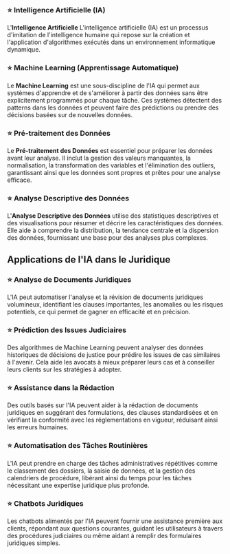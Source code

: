 ### :star: Intelligence Artificielle (IA)
L'**Intelligence Artificielle** L'intelligence artificielle (IA) est un processus d'imitation de l'intelligence humaine qui repose sur la création et l'application d'algorithmes exécutés dans un environnement informatique dynamique.

### :star: Machine Learning (Apprentissage Automatique)
Le **Machine Learning** est une sous-discipline de l'IA qui permet aux systèmes d'apprendre et de s'améliorer à partir des données sans être explicitement programmés pour chaque tâche. Ces systèmes détectent des patterns dans les données et peuvent faire des prédictions ou prendre des décisions basées sur de nouvelles données.

### :star: Pré-traitement des Données
Le **Pré-traitement des Données** est essentiel pour préparer les données avant leur analyse. Il inclut la gestion des valeurs manquantes, la normalisation, la transformation des variables et l'élimination des outliers, garantissant ainsi que les données sont propres et prêtes pour une analyse efficace.

### :star: Analyse Descriptive des Données
L'**Analyse Descriptive des Données** utilise des statistiques descriptives et des visualisations pour résumer et décrire les caractéristiques des données. Elle aide à comprendre la distribution, la tendance centrale et la dispersion des données, fournissant une base pour des analyses plus complexes.

## Applications de l'IA dans le Juridique

### :star: Analyse de Documents Juridiques
L'IA peut automatiser l'analyse et la révision de documents juridiques volumineux, identifiant les clauses importantes, les anomalies ou les risques potentiels, ce qui permet de gagner en efficacité et en précision.

### :star: Prédiction des Issues Judiciaires
Des algorithmes de Machine Learning peuvent analyser des données historiques de décisions de justice pour prédire les issues de cas similaires à l'avenir. Cela aide les avocats à mieux préparer leurs cas et à conseiller leurs clients sur les stratégies à adopter.

### :star: Assistance dans la Rédaction
Des outils basés sur l'IA peuvent aider à la rédaction de documents juridiques en suggérant des formulations, des clauses standardisées et en vérifiant la conformité avec les réglementations en vigueur, réduisant ainsi les erreurs humaines.

### :star: Automatisation des Tâches Routinières
L'IA peut prendre en charge des tâches administratives répétitives comme le classement des dossiers, la saisie de données, et la gestion des calendriers de procédure, libérant ainsi du temps pour les tâches nécessitant une expertise juridique plus profonde.

### :star: Chatbots Juridiques
Les chatbots alimentés par l'IA peuvent fournir une assistance première aux clients, répondant aux questions courantes, guidant les utilisateurs à travers des procédures judiciaires ou même aidant à remplir des formulaires juridiques simples.









